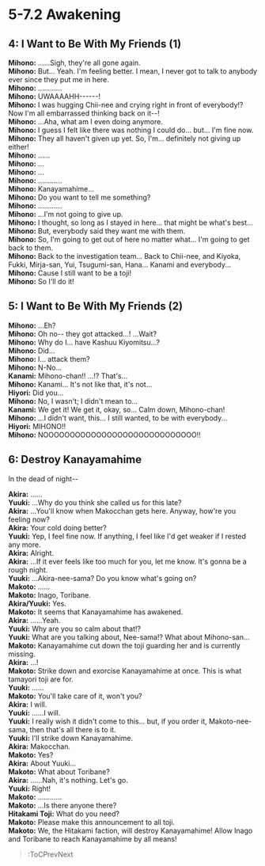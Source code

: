 
5-7.2 Awakening
===============

## 4: I Want to Be With My Friends (1)
**Mihono:** ......Sigh, they're all gone again.  
**Mihono:** But... Yeah. I'm feeling better. I mean, I never got to talk to anybody ever since they put me in here.  
**Mihono:** ............  
**Mihono:** UWAAAAHH------\!  
**Mihono:** I was hugging Chii-nee and crying right in front of everybody\!? Now I'm all embarrassed thinking back on it--\!  
**Mihono:** ...Aha, what am I even doing anymore.  
**Mihono:** I guess I felt like there was nothing I could do... but... I'm fine now.  
**Mihono:** They all haven't given up yet. So, I'm... definitely not giving up either\!  
**Mihono:** ......  
**Mihono:** ...  
**Mihono:** ...  
**Mihono:** ............  
**Mihono:** Kanayamahime...  
**Mihono:** Do you want to tell me something?  
**Mihono:** ............  
**Mihono:** ...I'm not going to give up.  
**Mihono:** I thought, so long as I stayed in here... that might be what's best...  
**Mihono:** But, everybody said they want me with them.  
**Mihono:** So, I'm going to get out of here no matter what... I'm going to get back to them.  
**Mihono:** Back to the investigation team... Back to Chii-nee, and Kiyoka, Fukki, Mirja-san, Yui, Tsugumi-san, Hana... Kanami and everybody...  
**Mihono:** Cause I still want to be a toji\!  
**Mihono:** So I'll do it\!  

## 5: I Want to Be With My Friends (2)
**Mihono:** ...Eh?  
**Mihono:** Oh no-- they got attacked...\! ...Wait?  
**Mihono:** Why do I... have Kashuu Kiyomitsu...?  
**Mihono:** Did...  
**Mihono:** I... attack them?  
**Mihono:** N-No...  
**Kanami:** Mihono-chan\!\! ...\!? That's...  
**Mihono:** Kanami... It's not like that, it's not...  
**Hiyori:** Did you...  
**Mihono:** No, I wasn't; I didn't mean to...  
**Kanami:** We get it\! We get it, okay, so... Calm down, Mihono-chan\!  
**Mihono:** ...I didn't want, this... I still wanted, to be with everybody...  
**Hiyori:** MIHONO\!\!  
**Mihono:** NOOOOOOOOOOOOOOOOOOOOOOOOOOOOO\!\!  

## 6: Destroy Kanayamahime
In the dead of night--

  
**Akira:** ......  
**Yuuki:** ...Why do you think she called us for this late?  
**Akira:** ...You'll know when Makocchan gets here. Anyway, how're you feeling now?  
**Akira:** Your cold doing better?  
**Yuuki:** Yep, I feel fine now. If anything, I feel like I'd get weaker if I rested any more.  
**Akira:** Alright.  
**Akira:** ...If it ever feels like too much for you, let me know. It's gonna be a rough night.  
**Yuuki:** ...Akira-nee-sama? Do you know what's going on?  
**Makoto:** ......  
**Makoto:** Inago, Toribane.  
**Akira/Yuuki:** Yes.  
**Makoto:** It seems that Kanayamahime has awakened.  
**Akira:** ......Yeah.  
**Yuuki:** Why are you so calm about that\!?  
**Yuuki:** What are you talking about, Nee-sama\!? What about Mihono-san...  
**Makoto:** Kanayamahime cut down the toji guarding her and is currently missing.  
**Akira:** ...\!  
**Makoto:** Strike down and exorcise Kanayamahime at once. This is what tamayori toji are for.  
**Yuuki:** ......  
**Makoto:** You'll take care of it, won't you?  
**Akira:** I will.  
**Yuuki:** ......I will.  
**Yuuki:** I really wish it didn't come to this... but, if you order it, Makoto-nee-sama, then that's all there is to it.  
**Yuuki:** I'll strike down Kanayamahime.  
**Akira:** Makocchan.  
**Makoto:** Yes?  
**Akira:** About Yuuki...  
**Makoto:** What about Toribane?  
**Akira:** ......Nah, it's nothing. Let's go.  
**Yuuki:** Right\!  
**Makoto:** ............  
**Makoto:** ...Is there anyone there?  
**Hitakami Toji:** What do you need?  
**Makoto:** Please make this announcement to all toji.  
**Makoto:** We, the Hitakami faction, will destroy Kanayamahime\! Allow Inago and Toribane to reach Kanayamahime by all means\!  
> :ToCPrevNext